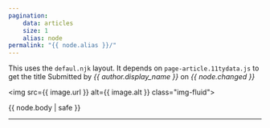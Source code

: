 ```yaml
---
pagination:
    data: articles
    size: 1
    alias: node
permalink: "{{ node.alias }}/"
---
```

This uses the `defaul.njk` layout.
It depends on `page-article.11tydata.js` to get the title
Submitted by *{{ author.display_name }}* on *{{ node.changed }}*

<img src={{ image.url }} alt={{ image.alt }} class="img-fluid">

<div>{{ node.body | safe }}</div>

---

